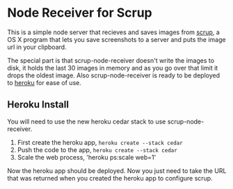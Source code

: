 Node Receiver for Scrup
========================

This is a simple node server that recieves and saves images from [scrup](https://github.com/rsms/scrup), a OS X program that lets you save screenshots to a server and puts the image url in your clipboard.

The special part is that scrup-node-receiver doesn't write the images to disk, it holds the last 30 images in memory and as you go over that limit it drops the oldest image. Also scrup-node-receiver is ready to be deployed to [heroku](http://heroku.com) for ease of use.

Heroku Install
---------------------

You will need to use the new heroku cedar stack to use scrup-node-receiver.

1. First create the heroku app, `heroku create --stack cedar`
2. Push the code to the app, `heroku create --stack cedar`
3. Scale the web process, 'heroku ps:scale web=1'

Now the heroku app should be deployed. Now you just need to take the URL that was returned when you created the heroku app to configure scrup.
